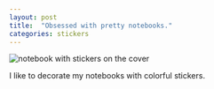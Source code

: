 ```yaml
---
layout: post
title:  "Obsessed with pretty notebooks."
categories: stickers 
---
```


![notebook with stickers on the cover](/tanyaselvog.github.io/assets/stickers.jpg)

I like to decorate my notebooks with colorful stickers. 